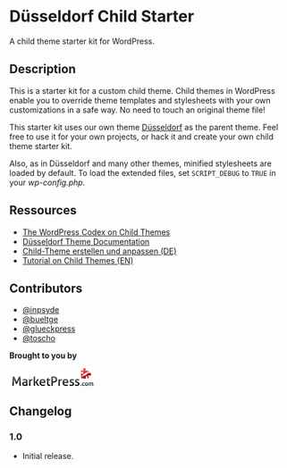 # Düsseldorf Child Starter

A child theme starter kit for WordPress.

## Description
This is a starter kit for a custom child theme. Child themes in WordPress enable you to override theme templates and stylesheets with your own customizations in a safe way. No need to touch an original theme file!

This starter kit uses our own theme [Düsseldorf](http://marketpress.com/product/duesseldorf/) as the parent theme. Feel free to use it for your own projects, or hack it and create your own child theme starter kit.

Also, as in Düsseldorf and many other themes, minified stylesheets are loaded by default. To load the extended files, set `SCRIPT_DEBUG` to `TRUE` in your *wp-config.php*.

## Ressources

* [The WordPress Codex on Child Themes](http://codex.wordpress.org/Child_Themes)
* [Düsseldorf Theme Documentation](http://marketpress.de/doku/theme-duesseldorf/)
* [Child-Theme erstellen und anpassen (DE)](http://marketpress.de/2013/child-theme-erstellen-anpassen/)
* [Tutorial on Child Themes (EN)](http://marketpress.com/2013/creating-customizing-child-themes)

## Contributors

* [@inpsyde](https://github.com/inpsyde)
* [@bueltge](https://github.com/bueltge)
* [@glueckpress](https://github.com/glueckpress)
* [@toscho](https://github.com/toscho)

**Brought to you by**

[![MarketPress.com](/assets/img/mp-logo.png)](http://marketpress.com)

## Changelog

### 1.0

* Initial release.